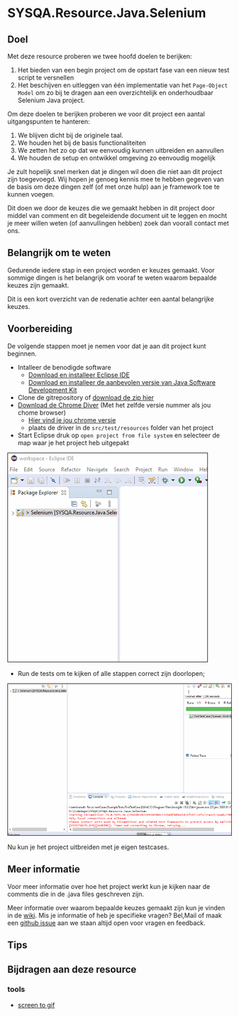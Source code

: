 # SYSQA.Resource.Java.Selenium

## Doel

Met deze resource proberen we twee hoofd doelen te berijken:

1. Het bieden van een begin project om de opstart fase van een nieuw test script te versnellen
1. Het beschijven en uitleggen van één implementatie van het `Page-Object Model` om zo bij te dragen aan een overzichtelijk en onderhoudbaar Selenium Java project.

Om deze doelen te berijken proberen we voor dit project een aantal uitgangspunten te hanteren:

1. We blijven dicht bij de originele taal.
1. We houden het bij de basis functionaliteiten 
1. We zetten het zo op dat we eenvoudig kunnen uitbreiden en aanvullen
1. We houden de setup en ontwikkel omgeving zo eenvoudig mogelijk

Je zult hopelijk snel merken dat je dingen wil doen die niet aan dit project zijn toegevoegd. Wij hopen je genoeg kennis mee te hebben gegeven van de basis om deze dingen zelf (of met onze hulp) aan je framework toe te kunnen voegen.

Dit doen we door de keuzes die we gemaakt hebben in dit project door middel van comment en dit begeleidende document uit te leggen en mocht je meer willen weten (of aanvullingen hebben) zoek dan voorall contact met ons.


## Belangrijk om te weten

Gedurende iedere stap in een project worden er keuzes gemaakt. Voor sommige dingen is het belangrijk om vooraf te weten waarom bepaalde keuzes zijn gemaakt.

Dit is een kort overzicht van de redenatie achter een aantal belangrijke keuzes.


## Voorbereiding
De volgende stappen moet je nemen voor dat je aan dit project kunt beginnen.
* Intalleer de benodigde software
    * [Download en installeer Eclipse IDE](https://www.eclipse.org/downloads/)
    * [Download en installeer de aanbevolen versie van Java Software Development Kit](https://www.oracle.com/technetwork/java/javase/downloads/jdk11-downloads-5066655.html)
* Clone de gitrepository of [download de zip hier](https://github.com/SYSQA-ExpertiseLeadership/SYSQA.Resource.Java.Selenium-/archive/master.zip)
* [Download de Chrome Diver](https://chromedriver.chromium.org/) (Met het zelfde versie nummer als jou chome browser)
    * [Hier vind je jou chrome versie](chrome://settings/help)
    * plaats de driver in de `src/test/resources` folder van het project
* Start Eclipse druk op `open project from file system` en selecteer de map waar je het project heb uitgepakt 

<img style="border: 1px solid black;" src="./resources/LoadProject.gif">

* Run de tests om te kijken of alle stappen correct zijn doorlopen;


<img style="border: 1px solid black;" src="./resources/RunTests.gif">

Nu kun je het project uitbreiden met je eigen testcases.
## Meer informatie

Voor meer informatie over hoe het project werkt kun je kijken naar de comments die in de .java files geschreven zijn.

Meer informatie over waarom bepaalde keuzes gemaakt zijn kun je vinden in de [wiki](https://github.com/SYSQA-ExpertiseLeadership/SYSQA.Resource.Java.Selenium/wiki). Mis je informatie of heb je specifieke vragen? Bel,Mail of maak een [github issue](https://github.com/SYSQA-ExpertiseLeadership/SYSQA.Resource.Java.Selenium/issues) aan we staan altijd open voor vragen en feedback.

## Tips

## Bijdragen aan deze resource

### tools 
* [screen to gif](https://chocolatey.org/packages/screentogif)
